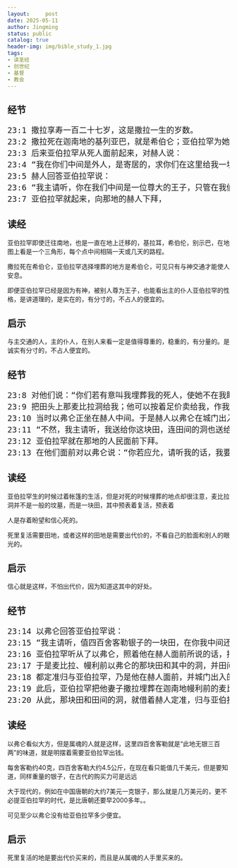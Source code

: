 ```yaml
---
layout:     post
date: 2025-05-11
author: Jingming
status: public
catalog: true
header-img: img/bible_study_1.jpg
tags:
- 读圣经
- 创世纪
- 基督
- 教会
---
```


## 经节
<pre style="font-size: 18px;">
23:1 撒拉享寿一百二十七岁，这是撒拉一生的岁数。
23:2 撒拉死在迦南地的基列亚巴，就是希伯仑；亚伯拉罕为她哀恸哭号。
23:3 后来亚伯拉罕从死人面前起来，对赫人说：
23:4 “我在你们中间是外人，是寄居的，求你们在这里给我一块地，我好埋葬我的死人，使她不在我眼前。”
23:5 赫人回答亚伯拉罕说：
23:6 “我主请听，你在我们中间是一位尊大的王子，只管在我们最好的坟地里埋葬你的死人；我们没有一人不容你在他的坟地里埋葬你的死人。”
23:7 亚伯拉罕就起来，向那地的赫人下拜，
</pre>

## 读经

亚伯拉罕即使迁往南地，也是一直在地上迁移的，基拉耳，希伯伦，别示巴，在地图上看是一个三角形，每个点中间相隔一天或几天的路程。

撒拉死在希伯仑，亚伯拉罕选择埋葬的地方是希伯仑，可见只有与神交通才能使人安息。

即便亚伯拉罕已经是因为有神，被别人尊为王子，也能看出主的仆人亚伯拉罕的性格，是讲道理的，是实在的，有分寸的，不占人的便宜的。

## 启示

与主交通的人，主的仆人，在别人来看一定是值得尊重的，稳重的，有分量的。是诚实有分寸的，不占人便宜的。

## 经节
<pre style="font-size: 18px;">
23:8 对他们说：“你们若有意叫我埋葬我的死人，使她不在我眼前，就请听我的话，为我求琐辖的儿子以弗仑，
23:9 把田头上那麦比拉洞给我；他可以按着足价卖给我，作我在你们中间的坟地。”
23:10 当时以弗仑正坐在赫人中间。于是赫人以弗仑在城门出入的赫人面前对亚伯拉罕说：
23:11 “不然，我主请听，我送给你这块田，连田间的洞也送给你，在我同族的人面前都给你，可以埋葬你的死人。”
23:12 亚伯拉罕就在那地的人民面前下拜。
23:13 在他们面前对以弗仑说：“你若应允，请听我的话，我要把田价给你，求你收下，我就在那里埋葬我的死人。”
</pre>

## 读经

亚伯拉罕生的时候过着帐篷的生活，但是对死的时候埋葬的地点却很注意，麦比拉洞并不是一般的坟墓，而是一块田，其中预表着复活，预表着

人是存着盼望和信心死的。

死里复活需要田地，或者这样的田地是需要出代价的，不看自己的脸面和别人的眼光的。

## 启示

信心就是这样，不怕出代价，因为知道这其中的好处。

## 经节
<pre style="font-size: 18px;">
23:14 以弗仑回答亚伯拉罕说：
23:15 “我主请听，值四百舍客勒银子的一块田，在你我中间还算什么呢？只管埋葬你的死人吧。”
23:16 亚伯拉罕听从了以弗仑，照着他在赫人面前所说的话，把买卖通用的银子平了四百舍客勒给以弗仑。
23:17 于是麦比拉、幔利前以弗仑的那块田和其中的洞，并田间四围的树木，
23:18 都定准归与亚伯拉罕，乃是他在赫人面前，并城门出入的人面前买妥的。
23:19 此后，亚伯拉罕把他妻子撒拉埋葬在迦南地幔利前的麦比拉田间的洞里；幔利就是希伯仑。
23:20 从此，那块田和田间的洞，就借着赫人定准，归与亚伯拉罕作坟地。
</pre>

## 读经

以弗仑看似大方，但是属魂的人就是这样，这里四百舍客勒就是“此地无银三百两”的味道，就是明摆着需要亚伯拉罕出钱。

每舍客勒约40克，四百舍客勒大约4.5公斤，在现在看只能值几千美元，但是要知道，同样重量的银子，在古代的购买力可是远远

大于现代的，例如在中国唐朝的大约7美元一克银子，那么就是几万美元的，更不必提亚伯拉罕的时代，是比唐朝还要早2000多年。。

可见至少以弗仑没有给亚伯拉罕多少便宜。

## 启示

死里复活的地是要出代价买来的，而且是从属魂的人手里买来的。
